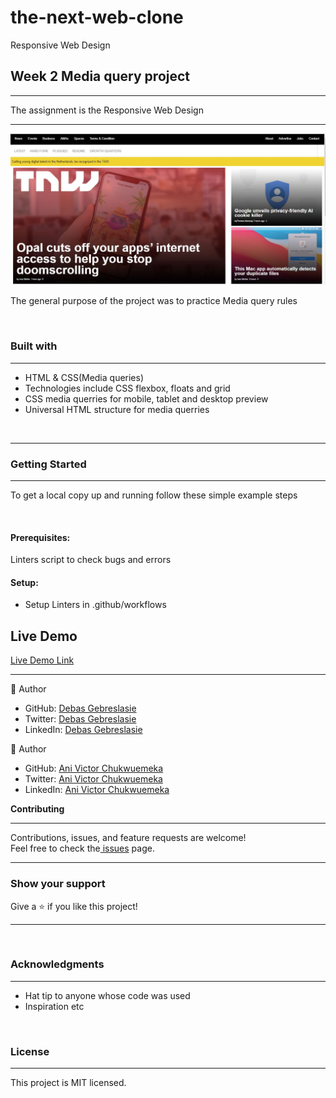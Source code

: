 # the-next-web-clone

Responsive Web Design

<h2><b>Week 2 Media query project</b></h2>
<hr>
<p>The assignment is the Responsive Web Design</p>
<hr>
<img src="/img/the-next-web-screen-shoot.JPG">
<br>
<p>The general purpose of the project was to practice Media query rules</p><br>
<h3><b>Built with</b></h3>
<hr>
<ul>
  <li>HTML & CSS(Media queries)</li> 
  <li>Technologies include CSS flexbox, floats and grid</li>
  <li>CSS media querries for mobile, tablet and desktop preview</li>
   <li>Universal HTML structure for media querries</li>
</ul>
<br>
<hr>
<h3><b>Getting Started</b></h3>
<hr>
<p>To get a local copy up and running follow these simple example steps</p>
<br>
<h4><b>Prerequisites:</b></h4>Linters script to check bugs and errors
<h4><b>Setup:</b></h4><ul>
                         <li>Setup Linters in .github/workflows</li>
                      </ul>                             

## Live Demo

[Live Demo Link]( https://chukwuemeka1234.github.io/the-next-web-clone/)                                                     
<hr>
 👤 Author<br>
   
<ul>
  <li>GitHub: <a href="https://github.com/Debas-31">Debas Gebreslasie</a></li>
  <li>Twitter: <a href="https://twitter.com/DEBSH76956492">Debas Gebreslasie</a></li>
  <li>LinkedIn: <a href="https://www.linkedin.com/in/debas-gebrengus-5256a2159/">Debas Gebreslasie</a></li>
</ul  
  
 <hr>
 👤 Author<br>
   
<ul>
  <li>GitHub: <a href="@chukwuemeka1234">Ani Victor Chukwuemeka</a></li>
  <li>Twitter: <a href="@avc-victor">Ani Victor Chukwuemeka</a></li>
  <li>LinkedIn: <a href="@Ani-chukwuemeka">Ani Victor Chukwuemeka</a></li>
</ul ​ 

<h3><b>Contributing</b></h3>
<hr>
Contributions, issues, and feature requests are welcome!<br>
Feel free to check the<a href=""> issues</a> page.
<hr>
<h3><b>Show your support</b></h3>
Give a ⭐️ if you like this project!<hr>
​
<h3><b>Acknowledgments</b></h3>
<hr>
<ul>
  <li>Hat tip to anyone whose code was used</li>
  <li>Inspiration etc</li>
</ul>
<br>
<h3><b>License</b></h3>
<hr>
This project is MIT licensed.
